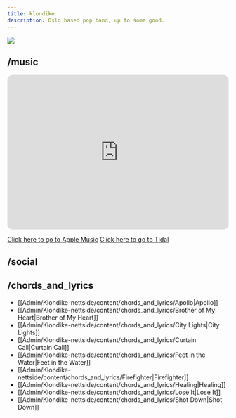 ```yaml
---
title: klondike
description: Oslo based pop band, up to some good.
---
```


<img src="https://havn.blog/uploads/2024/fellesbilde-liggendeweb.webp">

## /music

<iframe style="border-radius:12px" src="https://open.spotify.com/embed/artist/4sMdfFU2LPV51Bi2ngyl1W?utm_source=generator" width="100%" height="352" frameBorder="0" allowfullscreen="" allow="autoplay; clipboard-write; encrypted-media; fullscreen; picture-in-picture" loading="lazy"></iframe>

[Click here to go to Apple Music](https://music.apple.com/no/artist/klondike/1463406042)
[Click here to go to Tidal](https://tidal.com/browse/artist/6694130)
## /social

## /chords_and_lyrics

- [[Admin/Klondike-nettside/content/chords_and_lyrics/Apollo|Apollo]]
- [[Admin/Klondike-nettside/content/chords_and_lyrics/Brother of My Heart|Brother of My Heart]]
- [[Admin/Klondike-nettside/content/chords_and_lyrics/City Lights|City Lights]]
- [[Admin/Klondike-nettside/content/chords_and_lyrics/Curtain Call|Curtain Call]]
- [[Admin/Klondike-nettside/content/chords_and_lyrics/Feet in the Water|Feet in the Water]]
- [[Admin/Klondike-nettside/content/chords_and_lyrics/Firefighter|Firefighter]]
- [[Admin/Klondike-nettside/content/chords_and_lyrics/Healing|Healing]]
- [[Admin/Klondike-nettside/content/chords_and_lyrics/Lose It|Lose It]]
- [[Admin/Klondike-nettside/content/chords_and_lyrics/Shot Down|Shot Down]]

